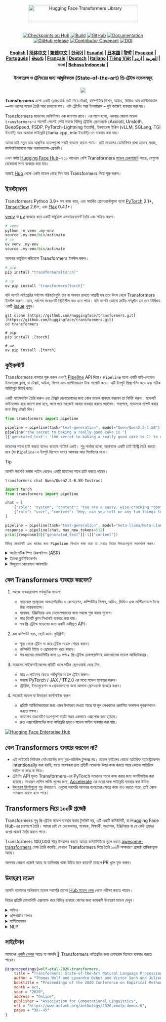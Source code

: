 <!---
Copyright 2020 The HuggingFace Team. All rights reserved.

Licensed under the Apache License, Version 2.0 (the "License");
you may not use this file except in compliance with the License.
You may obtain a copy of the License at

    http://www.apache.org/licenses/LICENSE-2.0

Unless required by applicable law or agreed to in writing, software
distributed under the License is distributed on an "AS IS" BASIS,
WITHOUT WARRANTIES OR CONDITIONS OF ANY KIND, either express or implied.
See the License for the specific language governing permissions and
limitations under the License.
-->

<p align="center">
  <picture>
    <source media="(prefers-color-scheme: dark)" srcset="https://huggingface.co/datasets/huggingface/documentation-images/raw/main/transformers-logo-dark.svg">
    <source media="(prefers-color-scheme: light)" srcset="https://huggingface.co/datasets/huggingface/documentation-images/raw/main/transformers-logo-light.svg">
    <img alt="Hugging Face Transformers Library" src="https://huggingface.co/datasets/huggingface/documentation-images/raw/main/transformers-logo-light.svg" width="352" height="59" style="max-width: 100%;">
  </picture>
  <br/>
  <br/>
</p>

<p align="center">
    <a href="https://huggingface.com/models"><img alt="Checkpoints on Hub" src="https://img.shields.io/endpoint?url=https://huggingface.co/api/shields/models&color=brightgreen"></a>
    <a href="https://circleci.com/gh/huggingface/transformers"><img alt="Build" src="https://img.shields.io/circleci/build/github/huggingface/transformers/main"></a>
    <a href="https://github.com/huggingface/transformers/blob/main/LICENSE"><img alt="GitHub" src="https://img.shields.io/github/license/huggingface/transformers.svg?color=blue"></a>
    <a href="https://huggingface.co/docs/transformers/index"><img alt="Documentation" src="https://img.shields.io/website/http/huggingface.co/docs/transformers/index.svg?down_color=red&down_message=offline&up_message=online"></a>
    <a href="https://github.com/huggingface/transformers/releases"><img alt="GitHub release" src="https://img.shields.io/github/release/huggingface/transformers.svg"></a>
    <a href="https://github.com/huggingface/transformers/blob/main/CODE_OF_CONDUCT.md"><img alt="Contributor Covenant" src="https://img.shields.io/badge/Contributor%20Covenant-v2.0%20adopted-ff69b4.svg"></a>
    <a href="https://zenodo.org/badge/latestdoi/155220641"><img src="https://zenodo.org/badge/155220641.svg" alt="DOI"></a>
</p>

<h4 align="center">
    <p>
        <a href="https://github.com/huggingface/transformers/blob/main/README.md">English</a> |
        <a href="https://github.com/huggingface/transformers/blob/main/i18n/README_zh-hans.md">简体中文</a> |
        <a href="https://github.com/huggingface/transformers/blob/main/i18n/README_zh-hant.md">繁體中文</a> |
        <a href="https://github.com/huggingface/transformers/blob/main/i18n/README_ko.md">한국어</a> |
        <a href="https://github.com/huggingface/transformers/blob/main/i18n/README_es.md">Español</a> |
        <a href="https://github.com/huggingface/transformers/blob/main/i18n/README_ja.md">日本語</a> |
        <a href="https://github.com/huggingface/transformers/blob/main/i18n/README_hd.md">हिन्दी</a> |
        <a href="https://github.com/huggingface/transformers/blob/main/i18n/README_ru.md">Русский</a> |
        <a href="https://github.com/huggingface/transformers/blob/main/i18n/README_pt-br.md">Português</a> |
        <a href="https://github.com/huggingface/transformers/blob/main/i18n/README_te.md">తెలుగు</a> |
        <a href="https://github.com/huggingface/transformers/blob/main/i18n/README_fr.md">Français</a> |
        <a href="https://github.com/huggingface/transformers/blob/main/i18n/README_de.md">Deutsch</a> |
        <a href="https://github.com/huggingface/transformers/blob/main/i18n/README_it.md">Italiano</a> |
        <a href="https://github.com/huggingface/transformers/blob/main/i18n/README_vi.md">Tiếng Việt</a> |
        <a href="https://github.com/huggingface/transformers/blob/main/i18n/README_ar.md">العربية</a> |
        <a href="https://github.com/huggingface/transformers/blob/main/i18n/README_ur.md">اردو</a> |
        <b>বাংলা</b> |
        <a href="https://github.com/huggingface/transformers/blob/main/i18n/ReADME_id.md">Bahasa Indonesia</a> |
    </p>
</h4>

<h3 align="center">
    <p>ইনফারেন্স ও ট্রেনিংয়ের জন্য আধুনিকতম (State-of-the-art) প্রি-ট্রেইন্ড মডেলসমূহ</p>
</h3>

<h3 align="center">
    <img src="https://huggingface.co/datasets/huggingface/documentation-images/resolve/main/transformers/transformers_as_a_model_definition.png"/>
</h3>


**Transformers** হলো একটা ফ্রেমওয়ার্ক যেটা দিয়ে টেক্সট, কম্পিউটার ভিশন, অডিও, ভিডিও আর মাল্টিমোডাল—সব ধরনের মডেল তৈরি আর চালানো যায়। এটা ট্রেইনিং আর ইনফারেন্স – দুই কাজেই ব্যবহার করা হয়।

Transformers মডেলের ডেফিনিশন এক জায়গায় রাখে। এর মানে হলো, একবার কোনো মডেল `transformers`-এ সাপোর্ট পেলেই সেটা সহজে বিভিন্ন ট্রেইনিং ফ্রেমওয়ার্ক (Axolotl, Unsloth, DeepSpeed, FSDP, PyTorch-Lightning ইত্যাদি), ইনফারেন্স ইঞ্জিন (vLLM, SGLang, TGI ইত্যাদি) আর অন্যান্য লাইব্রেরি (llama.cpp, mlx ইত্যাদি)-তে ব্যবহার করা যায়।

আমরা চাই নতুন আর আধুনিক মডেলগুলো সবাই ব্যবহার করতে পারে। তাই মডেলের ডেফিনিশন রাখা হয়েছে সহজ, কাস্টমাইজযোগ্য আর পারফরম্যান্স-ফ্রেন্ডলি।

এখন পর্যন্ত [Hugging Face Hub](https://huggingface.com/models)-এ ১০ লাখেরও বেশি Transformers [মডেল চেকপয়েন্ট](https://huggingface.co/models?library=transformers&sort=trending) আছে, যেগুলো যেকোনো সময় ব্যবহার করা যায়।

আজই [Hub](https://huggingface.com/) থেকে একটা মডেল বেছে নিন আর Transformers দিয়ে শুরু করুন।


## ইনস্টলেশন

Transformers Python 3.9+ সহ কাজ করে, এবং সমর্থিত ফ্রেমওয়ার্কগুলো হলো [PyTorch](https://pytorch.org/get-started/locally/) 2.1+, [TensorFlow](https://www.tensorflow.org/install/pip) 2.6+, এবং [Flax](https://flax.readthedocs.io/en/latest/) 0.4.1+।

[venv](https://docs.python.org/3/library/venv.html) বা [uv](https://docs.astral.sh/uv/) ব্যবহার করে একটি ভার্চুয়াল এনভায়রনমেন্ট তৈরি এবং সক্রিয় করুন।

```py
# venv
python -m venv .my-env
source .my-env/bin/activate
# uv
uv venv .my-env
source .my-env/bin/activate
```
আপনার ভার্চুয়াল পরিবেশে Transformers ইনস্টল করুন।

```py
# pip
pip install "transformers[torch]"

# uv
uv pip install "transformers[torch]"
```
যদি আপনি লাইব্রেরির সর্বশেষ পরিবর্তনগুলি চান বা অবদান রাখতে আগ্রহী হন তবে উৎস থেকে Transformers ইনস্টল করুন। তবে, সর্বশেষ সংস্করণটি স্থিতিশীল নাও হতে পারে। যদি আপনি কোনো ত্রুটির সম্মুখীন হন তবে নির্দ্বিধায় একটি [issue](https://github.com/huggingface/transformers/issues) খুলুন।

```Shell
git clone [https://github.com/huggingface/transformers.git](https://github.com/huggingface/transformers.git)
cd transformers

# pip
pip install .[torch]

# uv
uv pip install .[torch]
```

## কুইকস্টার্ট

Transformers ব্যবহার শুরু করুন এখনই [Pipeline](https://huggingface.co/docs/transformers/pipeline_tutorial) API দিয়ে। `Pipeline` হলো একটি হাই-লেভেল ইনফারেন্স ক্লাস, যা টেক্সট, অডিও, ভিশন এবং মাল্টিমোডাল টাস্ক সাপোর্ট করে। এটি ইনপুট প্রিপ্রসেসিং করে এবং সঠিক আউটপুট রিটার্ন করে।

একটি পাইপলাইন তৈরি করুন এবং টেক্সট জেনারেশনের জন্য কোন মডেল ব্যবহার করবেন তা নির্দিষ্ট করুন। মডেলটি ডাউনলোড হয়ে ক্যাশে রাখা হবে, ফলে পরে সহজেই আবার ব্যবহার করতে পারবেন। সবশেষে, মডেলকে প্রম্পট করার জন্য কিছু টেক্সট দিন।


```py
from transformers import pipeline

pipeline = pipeline(task="text-generation", model="Qwen/Qwen2.5-1.5B")
pipeline("the secret to baking a really good cake is ")
[{'generated_text': 'the secret to baking a really good cake is 1) to use the right ingredients and 2) to follow the recipe exactly. the recipe for the cake is as follows: 1 cup of sugar, 1 cup of flour, 1 cup of milk, 1 cup of butter, 1 cup of eggs, 1 cup of chocolate chips. if you want to make 2 cakes, how much sugar do you need? To make 2 cakes, you will need 2 cups of sugar.'}]
```

মডেলের সাথে চ্যাট করতে হলেও ব্যবহার প্যাটার্ন একই। শুধু পার্থক্য হলো, আপনাকে একটি চ্যাট হিস্ট্রি তৈরি করতে হবে (যা `Pipeline`-এ ইনপুট হিসেবে যাবে) আপনার আর সিস্টেমের মধ্যে।

> [!TIP]
> আপনি সরাসরি কমান্ড লাইন থেকেও একটি মডেলের সাথে চ্যাট করতে পারেন।
> ```Shell
> transformers chat Qwen/Qwen2.5-0.5B-Instruct
> ```

```Python
import torch
from transformers import pipeline

chat = [
    {"role": "system", "content": "You are a sassy, wise-cracking robot as imagined by Hollywood circa 1986."},
    {"role": "user", "content": "Hey, can you tell me any fun things to do in New York?"}
]

pipeline = pipeline(task="text-generation", model="meta-llama/Meta-Llama-3-8B-Instruct", dtype=torch.bfloat16, device_map="auto")
response = pipeline(chat, max_new_tokens=512)
print(response[0]["generated_text"][-1]["content"])

বিভিন্ন মোডালিটি এবং কাজের জন্য Pipeline কিভাবে কাজ করে তা দেখতে নিচের উদাহরণগুলো সম্প্রসারণ করুন।
```

<details>
<summary>অটোমেটিক স্পিচ রিকগনিশন (ASR)</summary>

```Python
from transformers import pipeline

pipeline = pipeline(task="automatic-speech-recognition", model="openai/whisper-large-v3")
pipeline("[https://huggingface.co/datasets/Narsil/asr_dummy/resolve/main/mlk.flac](https://huggingface.co/datasets/Narsil/asr_dummy/resolve/main/mlk.flac)")
{'text': ' I have a dream that one day this nation will rise up and live out the true meaning of its creed.'}
```

</details>

<details>
<summary>ইমেজ ক্লাসিফিকেশন</summary>

<h3 align="center">
<a><img src="https://huggingface.co/datasets/Narsil/image_dummy/raw/main/parrots.png"></a>
</h3>

```py
from transformers import pipeline

pipeline = pipeline(task="image-classification", model="facebook/dinov2-small-imagenet1k-1-layer")
pipeline("[https://huggingface.co/datasets/Narsil/image_dummy/raw/main/parrots.png](https://huggingface.co/datasets/Narsil/image_dummy/raw/main/parrots.png)")
[{'label': 'macaw', 'score': 0.997848391532898},
 {'label': 'sulphur-crested cockatoo, Kakatoe galerita, Cacatua galerita',
  'score': 0.0016551691805943847},
 {'label': 'lorikeet', 'score': 0.00018523589824326336},
 {'label': 'African grey, African gray, Psittacus erithacus',
  'score': 7.85409429227002e-05},
 {'label': 'quail', 'score': 5.502637941390276e-05}]
 ```
</details>

<details>
<summary>ভিজুয়াল কোয়েশ্চন আনসারিং</summary>

<h3 align="center">
<a><img src="https://huggingface.co/datasets/huggingface/documentation-images/resolve/main/transformers/tasks/idefics-few-shot.jpg"></a>
</h3>

```py
from transformers import pipeline

pipeline = pipeline(task="visual-question-answering", model="Salesforce/blip-vqa-base")
pipeline(
    image="[https://huggingface.co/datasets/huggingface/documentation-images/resolve/main/transformers/tasks/idefics-few-shot.jpg](https://huggingface.co/datasets/huggingface/documentation-images/resolve/main/transformers/tasks/idefics-few-shot.jpg)",
    question="What is in the image?",
)
[{'answer': 'statue of liberty'}]
```
</details>

## কেন Transformers ব্যবহার করবেন?

1. সহজে ব্যবহারযোগ্য সর্বাধুনিক মডেল:

   * ন্যাচারাল ল্যাঙ্গুয়েজ আন্ডারস্ট্যান্ডিং ও জেনারেশন, কম্পিউটার ভিশন, অডিও, ভিডিও এবং মাল্টিমোডাল টাস্কে উচ্চ পারফরম্যান্স।
   * গবেষক, ইঞ্জিনিয়ার এবং ডেভেলপারদের জন্য সহজে শুরু করার সুযোগ।
   * মাত্র তিনটি ক্লাস শিখলেই ব্যবহার করা যায়।
   * সব প্রি-ট্রেইন্ড মডেলের জন্য একটি একীভূত API।

2. কম কম্পিউট খরচ, ছোট কার্বন ফুটপ্রিন্ট:

   * শূন্য থেকে ট্রেইন না করে ট্রেইন্ড মডেল শেয়ার করুন।
   * কম্পিউট টাইম ও প্রোডাকশন খরচ কমান।
   * সব ধরনের মোডালিটির জন্য ১০ লক্ষ+ প্রি-ট্রেইন্ড চেকপয়েন্টসহ ডজনখানেক মডেল আর্কিটেকচার।

3. মডেলের লাইফসাইকেলের প্রতিটি ধাপে সঠিক ফ্রেমওয়ার্ক বেছে নিন:

   * মাত্র ৩ লাইনের কোডে সর্বাধুনিক মডেল ট্রেইন করুন।
   * সহজে PyTorch / JAX / TF2.0 এর মধ্যে মডেল স্থানান্তর করুন।
   * ট্রেইনিং, ইভ্যালুয়েশন ও প্রোডাকশনের জন্য আলাদা ফ্রেমওয়ার্ক ব্যবহার করুন।

4. সহজেই মডেল বা উদাহরণ কাস্টমাইজ করুন:

   * প্রতিটি আর্কিটেকচারের জন্য এমন উদাহরণ দেওয়া আছে যা মূল লেখকদের প্রকাশিত ফলাফল পুনরুত্পাদন করতে সক্ষম।
   * মডেলের অভ্যন্তরীণ অংশগুলো যতটা সম্ভব একভাবে এক্সপোজ করা হয়েছে।
   * দ্রুত এক্সপেরিমেন্টের জন্য লাইব্রেরি ছাড়াও মডেল ফাইল ব্যবহার করা যায়।


<a target="_blank" href="https://huggingface.co/enterprise">
<img alt="Hugging Face Enterprise Hub" src="https://github.com/user-attachments/assets/247fb16d-d251-4583-96c4-d3d76dda4925">
</a><br>

## কেন Transformers ব্যবহার করবেন না?

* এই লাইব্রেরি নিউরাল নেটওয়ার্কের জন্য ব্লক-মডিউল টুলবক্স নয়। মডেল ফাইলের কোডে অতিরিক্ত অ্যাবস্ট্র্যাকশন intentionally করা হয়নি, যাতে গবেষকরা দ্রুত প্রতিটি মডেলের উপর কাজ করতে পারে কোনো অতিরিক্ত ফাইল বা স্তরে না গিয়ে।
* ট্রেইনিং API মূলত Transformers-এর PyTorch মডেলের সাথে কাজ করার জন্য অপটিমাইজ করা হয়েছে। সাধারণ মেশিন লার্নিং লুপের জন্য, [Accelerate](https://huggingface.co/docs/accelerate) এর মতো অন্য লাইব্রেরি ব্যবহার করা উচিত।
* [উদাহরণ স্ক্রিপ্টগুলো](https://github.com/huggingface/transformers/tree/main/examples) শুধু *উদাহরণ*। এগুলো সরাসরি আপনার ব্যবহারের ক্ষেত্রে কাজ নাও করতে পারে, তাই কোড সামঞ্জস্য করতে হতে পারে।

## Transformers দিয়ে ১০০টি প্রজেক্ট

Transformers শুধু প্রি-ট্রেইন্ড মডেল ব্যবহার করার টুলকিট নয়, এটি একটি কমিউনিটি, যা Hugging Face Hub-এর চারপাশে তৈরি। আমরা চাই যে ডেভেলপার, গবেষক, শিক্ষার্থী, অধ্যাপক, ইঞ্জিনিয়ার বা যে কেউ তাদের স্বপ্নের প্রজেক্ট তৈরি করতে পারে।

Transformers 100,000 স্টার উদযাপন করতে আমরা কমিউনিটিকে তুলে ধরতে [awesome-transformers](./awesome-transformers.md) পেজ তৈরি করেছি, যেখানে Transformers দিয়ে তৈরি ১০০টি অসাধারণ প্রজেক্ট তালিকাভুক্ত আছে।

আপনার কোনো প্রজেক্ট আছে যা তালিকায় থাকা উচিত মনে করেন? তাহলে PR খুলে যুক্ত করুন।

## উদাহরণ মডেল

আপনি আমাদের অধিকাংশ মডেল সরাসরি তাদের [Hub মডেল পেজ](https://huggingface.co/models) থেকে পরীক্ষা করতে পারেন।

নিচের প্রতিটি মোডালিটি এক্সপ্যান্ড করে বিভিন্ন ব্যবহার কেসের জন্য কয়েকটি উদাহরণ মডেল দেখুন।


<details>
<summary>অডিও</summary>

* [Whisper](https://huggingface.co/openai/whisper-large-v3-turbo) দিয়ে অডিও ক্লাসিফিকেশন
* [Moonshine](https://huggingface.co/UsefulSensors/moonshine) দিয়ে অটোমেটিক স্পিচ রিকগনিশন
* [Wav2Vec2](https://huggingface.co/superb/wav2vec2-base-superb-ks) দিয়ে কীওয়ার্ড স্পটিং
* [Moshi](https://huggingface.co/kyutai/moshiko-pytorch-bf16) দিয়ে স্পিচ-টু-স্পিচ জেনারেশন
* [MusicGen](https://huggingface.co/facebook/musicgen-large) দিয়ে টেক্সট-টু-অডিও
* [Bark](https://huggingface.co/suno/bark) দিয়ে টেক্সট-টু-স্পিচ


</details>

<details>
<summary>কম্পিউটার ভিশন</summary>

* [SAM](https://huggingface.co/facebook/sam-vit-base) দিয়ে স্বয়ংক্রিয় মাস্ক জেনারেশন
* [DepthPro](https://huggingface.co/apple/DepthPro-hf) দিয়ে গভীরতা অনুমান
* [DINO v2](https://huggingface.co/facebook/dinov2-base) দিয়ে চিত্র শ্রেণীকরণ
* [SuperPoint](https://huggingface.co/magic-leap-community/superpoint) দিয়ে কীপয়েন্ট সনাক্তকরণ
* [SuperGlue](https://huggingface.co/magic-leap-community/superglue_outdoor) দিয়ে কীপয়েন্ট ম্যাচিং
* [RT-DETRv2](https://huggingface.co/PekingU/rtdetr_v2_r50vd) দিয়ে অবজেক্ট সনাক্তকরণ
* [VitPose](https://huggingface.co/usyd-community/vitpose-base-simple) দিয়ে পোস অনুমান
* [OneFormer](https://huggingface.co/shi-labs/oneformer_ade20k_swin_large) দিয়ে ইউনিভার্সাল সেগমেন্টেশন
* [VideoMAE](https://huggingface.co/MCG-NJU/videomae-large) দিয়ে ভিডিও শ্রেণীকরণ


</details>

<details>
<summary>মাল্টিমোডাল</summary>

* [Qwen2-Audio](https://huggingface.co/Qwen/Qwen2-Audio-7B) দিয়ে অডিও বা টেক্সট থেকে টেক্সট জেনারেশন
* [LayoutLMv3](https://huggingface.co/microsoft/layoutlmv3-base) দিয়ে ডকুমেন্ট প্রশ্নোত্তর
* [Qwen-VL](https://huggingface.co/Qwen/Qwen2.5-VL-3B-Instruct) দিয়ে ইমেজ বা টেক্সট থেকে টেক্সট জেনারেশন
* [BLIP-2](https://huggingface.co/Salesforce/blip2-opt-2.7b) দিয়ে ইমেজ ক্যাপশনিং
* [GOT-OCR2](https://huggingface.co/stepfun-ai/GOT-OCR-2.0-hf) দিয়ে OCR-ভিত্তিক ডকুমেন্ট আন্ডারস্ট্যান্ডিং
* [TAPAS](https://huggingface.co/google/tapas-base) দিয়ে টেবিল প্রশ্নোত্তর
* [Emu3](https://huggingface.co/BAAI/Emu3-Gen) দিয়ে ইউনিফাইড মাল্টিমোডাল আন্ডারস্ট্যান্ডিং এবং জেনারেশন
* [Llava-OneVision](https://huggingface.co/llava-hf/llava-onevision-qwen2-0.5b-ov-hf) দিয়ে ভিশন থেকে টেক্সট
* [Llava](https://huggingface.co/llava-hf/llava-1.5-7b-hf) দিয়ে ভিজুয়াল কোয়েশ্চন আনসারিং
* [Kosmos-2](https://huggingface.co/microsoft/kosmos-2-patch14-224) দিয়ে ভিজুয়াল রেফারিং এক্সপ্রেশন সেগমেন্টেশন


</details>

<details>
<summary>NLP</summary>

* [ModernBERT](https://huggingface.co/answerdotai/ModernBERT-base) দিয়ে মাস্কড ওয়ার্ড কমপ্লিশন
* [Gemma](https://huggingface.co/google/gemma-2-2b) দিয়ে নাম্বড এন্টিটি রিকগনিশন
* [Mixtral](https://huggingface.co/mistralai/Mixtral-8x7B-v0.1) দিয়ে প্রশ্নোত্তর
* [BART](https://huggingface.co/facebook/bart-large-cnn) দিয়ে সারসংক্ষেপ (Summarization)
* [T5](https://huggingface.co/google-t5/t5-base) দিয়ে অনুবাদ
* [Llama](https://huggingface.co/meta-llama/Llama-3.2-1B) দিয়ে টেক্সট জেনারেশন
* [Qwen](https://huggingface.co/Qwen/Qwen2.5-0.5B) দিয়ে টেক্সট ক্লাসিফিকেশন

</details>

## সাইটেশন
আমাদের [একটি পেপার](https://www.aclweb.org/anthology/2020.emnlp-demos.6/) আছে যা আপনি 🤗 Transformers লাইব্রেরির জন্য রেফারেন্স হিসেবে ব্যবহার করতে পারেন।

```bibtex
@inproceedings{wolf-etal-2020-transformers,
    title = "Transformers: State-of-the-Art Natural Language Processing",
    author = "Thomas Wolf and Lysandre Debut and Victor Sanh and Julien Chaumond and Clement Delangue and Anthony Moi and Pierric Cistac and Tim Rault and Rémi Louf and Morgan Funtowicz and Joe Davison and Sam Shleifer and Patrick von Platen and Clara Ma and Yacine Jernite and Julien Plu and Canwen Xu and Teven Le Scao and Sylvain Gugger and Mariama Drame and Quentin Lhoest and Alexander M. Rush",
    booktitle = "Proceedings of the 2020 Conference on Empirical Methods in Natural Language Processing: System Demonstrations",
    month = oct,
    year = "2020",
    address = "Online",
    publisher = "Association for Computational Linguistics",
    url = "https://www.aclweb.org/anthology/2020.emnlp-demos.6",
    pages = "38--45"
}
```